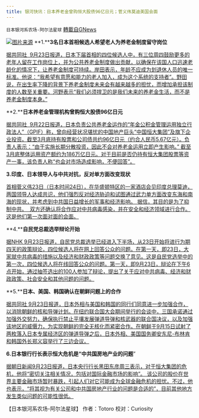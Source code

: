 ```yaml
---
title: 银河快讯：日本养老金曾购恒大股债96亿日元；菅义伟莫迪美国会面
---
```

`日本银河系农场-阿尔法星球` [轉載自GNews](https://gnews.org/zh-hans/1551414/)

![](https://assets.gnews.org/wp-content/uploads/2021/09/图片1-73.png)[图片来源](https://www.japantimes.co.jp/)
**1.****3名日本首相候选人希望老人为养老金制度留守岗位**

[据共同社  9月23日报道，日本下届首相的四位候选人中，有三位周四鼓励更多的老年人留在工作岗位上，并为公共养老金制度做出贡献，以确保在该国人口迅速老龄化的情况下，让养老金制度可持续。岸田表示，年龄不应成为划退休人员的唯一标准。他说：“我希望有意愿和能力的老人加入，成为这个系统的支持者”。野田说，在出生率下降的背景下养老金制度未来会有越来越多的担忧，而增加承担该制度的人数至关重要。河野表示“我们必须捍卫的是我们未来的养老金生活，而不是养老金制度本身。”](https://english.kyodonews.net/news/2021/09/c638be908e18-3-japan-pm-hopefuls-urge-elderly-to-stay-on-job-for-pension-system.html)

**2.****日本养老金管理机构曾购恒大股债96亿日元**

[据共同社  9月22日报道，日本负责公共养老金运作的“年金公积金管理运用独立行政法人”（GPIF）称，曾向经营状况堪忧的中国地产巨头“中国恒大集团”及旗下企业投资。截至3月底持有股票和公司债共约96亿日元（约合人民币5.67亿元）。负责人表示：“由于实施长期分散投资，因此不会对养老金运用立即产生影响。” 截至3月底整体运用资产额约为186万亿日元。对于目前是否仍持有恒大集团股票等资产一事，该负责人称“也会对市场造成影响，不便回答”。](https://china.kyodonews.net/news/2021/09/125788a29845-96.html)

**3.****印度、日本领导人与中****共****对抗****，反对单方面改变现状**

[首相菅义伟23日（日本时间24日），在华盛顿特区的一家酒店会见印度总理莫迪，两国领导人达成共识，他们强烈反对经济胁迫和试图通过武力单方面改变东海和南海的现状，并考虑到中共国日益增长的军事和经济影响。 据信，其目的是为了抑制中共。  双方还确认将合作应对中共病毒感染，并在安全和经济领域进行合作。 这是他们第一次面对面的会面。](https://news.yahoo.co.jp/articles/4667d0ec7abc207ea5faf9592ec5efa95d6cafd0)

**4.****自民党总裁选举辩论开始**

[据NHK 9月23日报道，自民党总裁选举已经进入下半场，从23日开始将进行为期四天的政策辩论，四位候选人将在网上回答公众的问题。在第一天，即23日，大家就中共病毒的措施以及经济和财政政策等问题交换了意见。这是自民党选举中的第一次，四位候选人将在线回答公众的问题。第一天，即9月23日，辩论在下午6点开始，通过抽签选出的100人参加了辩论，提出了关于应对中共病毒、经济和财政政策、社会安全和其他问题的问题。](https://www3.nhk.or.jp/news/html/20210923/k10013273891000.html?utm_int=news-politics_contents_list-items_001)

**5.****日本、美国、韩国确认在朝鲜问题上的合作**

[据共同社 9月23日报道，日本外相与美国和韩国的同行们同意进一步加强合作，以消除朝鲜的核和导弹计划。在纽约联合国大会期间举行的会谈中，三国承诺通过加强外交努力，确保执行禁止平壤发展弹道导弹和核武器的联合国决议，以及加强该地区的威慑力，为实现朝鲜的完全无核化而紧密合作。在朝鲜于9月15日试射了两枚落入日本专属经济区的弹道导弹之后，日本外相、美国国务卿安东尼-布林肯和韩国外长郑义容举行了三边会议。](https://english.kyodonews.net/news/2021/09/0af19f06cf2b-us-japan-s-korea-foreign-chiefs-meet-to-discuss-n-korea.html)

**6.日本银行行长表示恒大危机是“中共国房地产业的问题**”

[据朝日新闻9月23日报道，日本央行行长黑田东彦周三表示，对于恒大集团的危机，他将“密切关注相关情况，包括对国际金融市场的影响”。 该公司的股价在世界主要金融市场暂时暴跌，引起人们对它可能成为全球金融危机的担忧。不过，他也表示，“将其视为有关公司和中共国房地产行业的问题是合适的”，目前其他地方发生类似问题的可能性很低。](https://news.yahoo.co.jp/articles/4855c214b97c7a54ff149ca3862282f09f55b796)

【日本银河系农场-阿尔法星球】
作者：Totoro
校对：Curiosity
